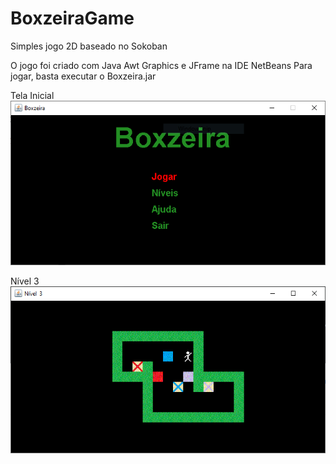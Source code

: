 # BoxzeiraGame
Simples jogo 2D baseado no Sokoban

O jogo foi criado com Java Awt Graphics e JFrame na IDE NetBeans
Para jogar, basta executar o Boxzeira.jar

Tela Inicial
![alt text](https://github.com/erickfunier/BoxzeiraGame/blob/master/images/Start%20Screen.PNG)

Nível 3
![alt text](https://github.com/erickfunier/BoxzeiraGame/blob/master/images/Game.PNG)
